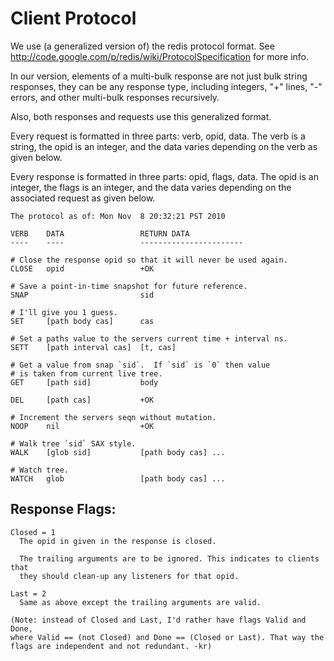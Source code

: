 # Client Protocol

We use (a generalized version of) the redis protocol format. See
<http://code.google.com/p/redis/wiki/ProtocolSpecification> for more info.

In our version, elements of a multi-bulk response are not just bulk string
responses, they can be any response type, including integers, "+" lines, "-"
errors, and other multi-bulk responses recursively.

Also, both responses and requests use this generalized format.

Every request is formatted in three parts: verb, opid, data. The verb is a
string, the opid is an integer, and the data varies depending on the verb as
given below.

Every response is formatted in three parts: opid, flags, data. The opid is an
integer, the flags is an integer, and the data varies depending on the
associated request as given below.

    The protocol as of: Mon Nov  8 20:32:21 PST 2010

    VERB    DATA                 RETURN DATA
    ----    ----                 -----------------------

    # Close the response opid so that it will never be used again.
    CLOSE   opid                 +OK

    # Save a point-in-time snapshot for future reference.
    SNAP                         sid

    # I'll give you 1 guess.
    SET     [path body cas]      cas

    # Set a paths value to the servers current time + interval ns.
    SETT    [path interval cas]  [t, cas]

    # Get a value from snap `sid`.  If `sid` is `0` then value
    # is taken from current live tree.
    GET     [path sid]           body

    DEL     [path cas]           +OK

    # Increment the servers seqn without mutation.
    NOOP    nil                  +OK

    # Walk tree `sid` SAX style.
    WALK    [glob sid]           [path body cas] ...

    # Watch tree.
    WATCH   glob                 [path body cas] ...

## Response Flags:

    Closed = 1
      The opid in given in the response is closed.

      The trailing arguments are to be ignored. This indicates to clients that
      they should clean-up any listeners for that opid.

    Last = 2
      Same as above except the trailing arguments are valid.

    (Note: instead of Closed and Last, I'd rather have flags Valid and Done,
    where Valid == (not Closed) and Done == (Closed or Last). That way the
    flags are independent and not redundant. -kr)
